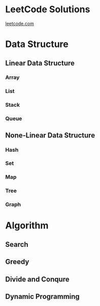# LeetCode Solutions

[leetcode.com](https://leetcode.com/jsonbruce) 


# Data Structure

## Linear Data Structure

### Array

### List

### Stack

### Queue

## None-Linear Data Structure

### Hash

### Set

### Map

### Tree

### Graph


# Algorithm

## Search

## Greedy

## Divide and Conqure

## Dynamic Programming